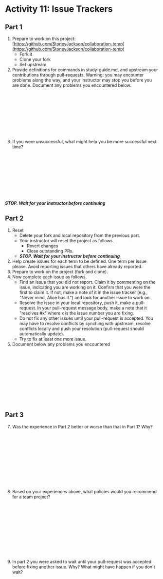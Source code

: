 # Activity 11: Issue Trackers

## Part 1

1. Prepare to work on this project: [https://github.com/StoneyJackson/collaboration-temp](https://github.com/StoneyJackson/collaboration-temp)
    - Fork it
    - Clone your fork
    - Set upstream
2. Provide definitions for commands in study-guide.md, and upstream your contributions through pull-requests. Warning: you may encounter problems along the way, and your instructor may stop you before you are done. Document any problems you encountered below.
    ```











    ```
3. If you were unsuccessful, what might help you be more successful next time?
    ```











    ```
***STOP. Wait for your instructor before continuing***


## Part 2

1. Reset
    - Delete your fork and local repository from the previous part.
    - Your instructor will reset the project as follows.
        - Revert changes
        - Close outstanding PRs.
    - ***STOP. Wait for your instructor before continuing***
3. Help create issues for each term to be defined. One term per issue please. Avoid reporting issues that others have already reported.
4. Prepare to work on the project (fork and clone).
5. Now complete each issue as follows.
    - Find an issue that you did not report. Claim it by commenting on the issue, indicating you are working on it. Confirm that you were the first to claim it. If not, make a note of it in the issue tracker (e.g., "Never mind, Alice has it.") and look for another issue to work on.
    - Resolve the issue in your local repository, push it, make a pull-request. In your pull-request message body, make a note that it "resolves #x" where x is the issue number you are fixing.
    - Do not fix any other issues until your pull-request is accepted. You may have to resolve conflicts by synching with upstream, resolve conflicts locally and push your resolution (pull-request should automatically update).
    - Try to fix at least one more issue.
6. Document below any problems you encountered
    ```













    ```


## Part 3

7. Was the experience in Part 2 better or worse than that in Part 1? Why?
    ```













    ```
8. Based on your experiences above, what policies would you recommend for a team project?
    ```













    ```
9. In part 2 you were asked to wait until your pull-request was accepted before fixing another issue. Why? What might have happen if you don't wait?
    ```













    ```
